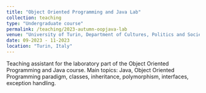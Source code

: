 ```yaml
---
title: "Object Oriented Programming and Java Lab"
collection: teaching
type: "Undergraduate course"
permalink: /teaching/2023-autumn-oopjava-lab
venue: "University of Turin, Department of Cultures, Politics and Society"
date: 09-2023 - 11-2023
location: "Turin, Italy"
---
```


Teaching assistant for the laboratory part of the Object Oriented Programming and Java course. Main topics: Java, Object Oriented Programming paradigm, classes, inheritance, polymorphism, interfaces, exception handling.

<!-- Heading 1
======

Heading 2
======

Heading 3
====== -->